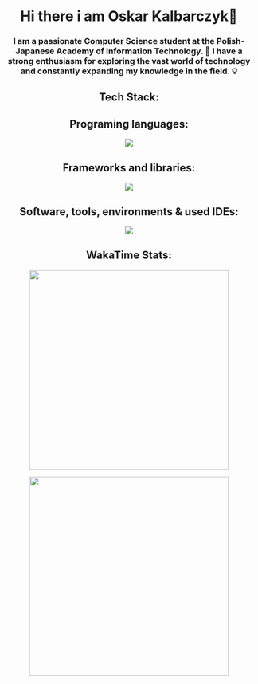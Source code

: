 <h1 align="center"> Hi there i am Oskar Kalbarczyk👋 </h1>
<h3 align="center">I am a passionate Computer Science student at the Polish-Japanese Academy of Information Technology. 🌟 I have a strong enthusiasm for exploring the vast world of technology and constantly expanding my knowledge in the field. 💡</h3>

<h2 align="center">Tech Stack:</h2>
<!-- <h3 align="center">(From most to least mastered)</h3> -->
<h2 align="center">Programing languages:</h2>
<p align="center">
  <a href="https://skillicons.dev">
    <img src="https://skillicons.dev/icons?i=java,js,ts" />
  </a>
</p>
<h2 align="center">Frameworks and libraries:</h2>
<p align="center">
  <a href="https://skillicons.dev">
    <img src="https://skillicons.dev/icons?i=angular" />
  </a>
</p>
<h2 align="center">Software, tools, environments & used IDEs:</h2>
<p align="center">
  <a href="https://skillicons.dev">
    <img src="https://skillicons.dev/icons?i=idea,vscode,github," />
  </a>
</p>
<h2 align="center">WakaTime Stats:</h2>
<p align = "center">
 <img src="https://wakatime.com/share/@c48108c0-dd21-4265-995a-32d28034e2fc/55d7facd-2e69-4a18-bb86-9a14b892524c.svg"
 height="400">
 </p>
<p align = "center">
<img src="https://wakatime.com/share/@c48108c0-dd21-4265-995a-32d28034e2fc/f099e584-59c8-4477-a1f0-4e2cd08c5e72.svg" height="400">
  </p>
